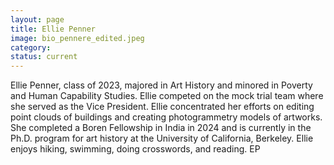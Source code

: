```yaml
---
layout: page
title: Ellie Penner
image: bio_pennere_edited.jpeg
category:
status: current
---
```


Ellie Penner, class of 2023, majored in Art History and minored in Poverty and Human Capability Studies. Ellie competed on the mock trial team where she served as the Vice President. Ellie concentrated her efforts on editing point clouds of buildings and creating photogrammetry models of artworks. She completed a Boren Fellowship in India in 2024 and is currently in the Ph.D. program for art history at the University of California, Berkeley. Ellie enjoys hiking, swimming, doing crosswords, and reading.
EP
